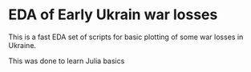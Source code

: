 # EDA of Early Ukrain war losses 
This is a fast EDA set of scripts for basic plotting of some war losses in Ukraine. 


This was done to learn Julia basics 
